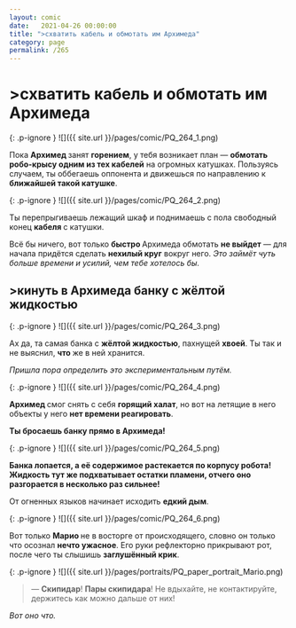```yaml
---
layout: comic
date:   2021-04-26 00:00:00 
title: ">схватить кабель и обмотать им Архимеда"
category: page
permalink: /265
---
```

# >схватить кабель и обмотать им Архимеда

{: .p-ignore }
![]({{ site.url }}/pages/comic/PQ_264_1.png)

Пока <strong>Архимед </strong>занят <strong>горением</strong>, у тебя возникает план — <strong>обмотать робо-крысу одним из тех кабелей</strong> на огромных катушках. Пользуясь случаем, ты оббегаешь оппонента и движешься по направлению к <strong>ближайшей такой катушке</strong>.

{: .p-ignore }
![]({{ site.url }}/pages/comic/PQ_264_2.png)

Ты перепрыгиваешь лежащий шкаф и поднимаешь с пола свободный конец <strong>кабеля </strong>с катушки. 

Всё бы ничего, вот только <strong>быстро </strong>Архимеда обмотать <strong>не выйдет</strong> — для начала придётся сделать <strong>нехилый круг</strong> вокруг него. <em>Это займёт чуть больше времени и усилий, чем тебе хотелось бы.</em>

## >кинуть в Архимеда банку с жёлтой жидкостью

{: .p-ignore }
![]({{ site.url }}/pages/comic/PQ_264_3.png)

Ах да, та самая банка с <strong>жёлтой жидкостью</strong>, пахнущей <strong>хвоей</strong>. Ты так и не выяснил, <strong>что </strong>же в ней хранится.

<em>Пришла пора определить это экспериментальным путём.</em>

{: .p-ignore }
![]({{ site.url }}/pages/comic/PQ_264_4.png)

<strong>Архимед </strong>смог снять с себя <strong>горящий халат</strong>, но вот на летящие в него объекты у него <strong>нет времени реагировать</strong>.

<strong>Ты бросаешь банку прямо в Архимеда!</strong>

{: .p-ignore }
![]({{ site.url }}/pages/comic/PQ_264_5.png)

<strong>Банка лопается, а её содержимое растекается по корпусу робота! Жидкость тут же подхватывает остатки пламени, отчего оно разгорается в несколько раз сильнее!</strong>

От огненных языков начинает исходить <strong>едкий дым</strong>.

{: .p-ignore }
![]({{ site.url }}/pages/comic/PQ_264_6.png)

Вот только <strong>Марио </strong>не в восторге от происходящего, словно он только что осознал <strong>нечто ужасное</strong>. Его руки рефлекторно прикрывают рот, после чего ты слышишь <strong>заглушённый крик</strong>.

{: .p-ignore }
![]({{ site.url }}/pages/portraits/PQ_paper_portrait_Mario.png)

<blockquote>— <strong>Скипидар</strong>! <strong>Пары скипидара</strong>! Не вдыхайте, не контактируйте, держитесь как можно дальше от них!</blockquote>

<em>Вот оно что.</em>
